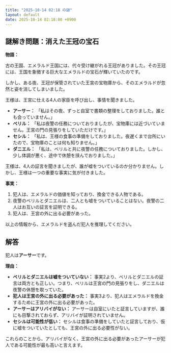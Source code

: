 ```yaml
---
title: "2025-10-14 02:18 の謎"
layout: default
date: 2025-10-14 02:18:00 +0900
---
```

## 謎解き問題：消えた王冠の宝石

**物語：**

古の王国、エメラルド王国には、代々受け継がれる王冠がありました。その王冠には、王国を象徴する巨大なエメラルドの宝石が輝いていたのです。

しかし、ある夜、王冠が保管されていた王宮の宝物庫から、そのエメラルドが忽然と姿を消してしまいました。

王様は、王宮に仕える4人の家臣を呼び出し、事情を聞きました。

*   **アーサー：** 「私はその夜、ずっと自室で書類の整理をしておりました。誰とも会っていません。」
*   **ベリル：** 「私は夜警の任務についておりましたが、宝物庫には近づいていません。王宮の門の見張りをしていただけです。」
*   **セシル：** 「私は、王様の食事の準備をしておりました。夜遅くまで台所にいたので、宝物庫のことは何も知りません。」
*   **ダニエル：** 「私は、ベリルと共に夜警の任務についておりました。しかし、少し体調が悪く、途中で休憩を挟んでおりました。」

王様は、4人の証言を聞きましたが、誰が嘘をついているのか分かりません。しかし、王様は一つの重要な事実に気が付きました。

**事実：**

1.  犯人は、エメラルドの価値を知っており、換金できる人物である。
2.  夜警のベリルとダニエルは、二人とも嘘をついていることはない。夜警の二人はお互いの証言を証明できる。
3.  犯人は、王宮の外に出る必要があった。

以上の情報から、エメラルドを盗んだ犯人を推理してください。

## 解答

犯人は**アーサー**です。

**理由：**

*   **ベリルとダニエルは嘘をついていない：** 事実2より、ベリルとダニエルの証言は両方とも正しい。つまり、ベリルは王宮の門の見張りをし、ダニエルは夜警の休憩を取っていた。
*   **犯人は王宮の外に出る必要があった：** 事実3より、犯人はエメラルドを換金するために王宮の外に出る必要があった。
*   **アーサーはアリバイがない：** アーサーは自室にいたと証言していますが、誰にも目撃されておらず、アリバイが証明されていません。
*   **セシルは可能性が低い：** セシルは食事の準備をしていたと証言しており、仮に嘘をついていたとしても、王宮の外に出る必要性がない。

これらのことから、アリバイがなく、王宮の外に出る必要があったアーサーが犯人である可能性が最も高いと言えます。
